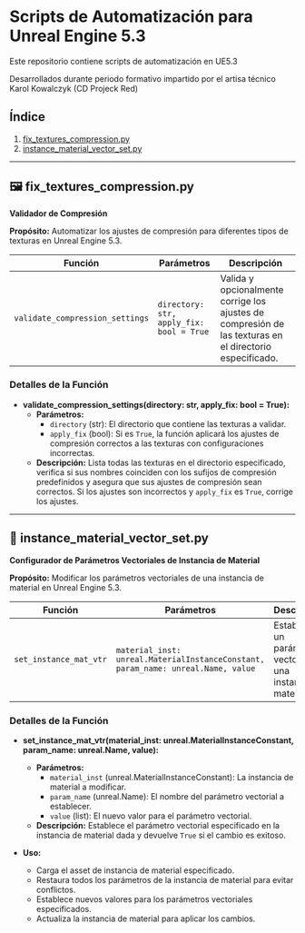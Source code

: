 # Scripts de Automatización para Unreal Engine 5.3

Este repositorio contiene scripts de automatización en UE5.3

Desarrollados durante  periodo formativo impartido por el artisa técnico Karol Kowalczyk (CD Projeck Red) 


## Índice

1. [fix_textures_compression.py](#fix_textures_compressionpy)
2. [instance_material_vector_set.py](#instance_material_vector_setpy)

---

## 🖼️ fix_textures_compression.py

**Validador de Compresión**

**Propósito:** Automatizar los ajustes de compresión para diferentes tipos de texturas en Unreal Engine 5.3.

| Función | Parámetros | Descripción |
| ------- | ---------- | ----------- |
| `validate_compression_settings` | `directory: str, apply_fix: bool = True` | Valida y opcionalmente corrige los ajustes de compresión de las texturas en el directorio especificado. |

### Detalles de la Función

- **validate_compression_settings(directory: str, apply_fix: bool = True):**
  - **Parámetros:**
    - `directory` (str): El directorio que contiene las texturas a validar.
    - `apply_fix` (bool): Si es `True`, la función aplicará los ajustes de compresión correctos a las texturas con configuraciones incorrectas.
  - **Descripción:** Lista todas las texturas en el directorio especificado, verifica si sus nombres coinciden con los sufijos de compresión predefinidos y asegura que sus ajustes de compresión sean correctos. Si los ajustes son incorrectos y `apply_fix` es `True`, corrige los ajustes.

---

## 🎨 instance_material_vector_set.py

**Configurador de Parámetros Vectoriales de Instancia de Material**

**Propósito:** Modificar los parámetros vectoriales de una instancia de material en Unreal Engine 5.3.

| Función | Parámetros | Descripción |
| ------- | ---------- | ----------- |
| `set_instance_mat_vtr` | `material_inst: unreal.MaterialInstanceConstant, param_name: unreal.Name, value` | Establece un parámetro vectorial en una instancia de material. |

### Detalles de la Función

- **set_instance_mat_vtr(material_inst: unreal.MaterialInstanceConstant, param_name: unreal.Name, value):**
  - **Parámetros:**
    - `material_inst` (unreal.MaterialInstanceConstant): La instancia de material a modificar.
    - `param_name` (unreal.Name): El nombre del parámetro vectorial a establecer.
    - `value` (list): El nuevo valor para el parámetro vectorial.
  - **Descripción:** Establece el parámetro vectorial especificado en la instancia de material dada y devuelve `True` si el cambio es exitoso.

- **Uso:**
  - Carga el asset de instancia de material especificado.
  - Restaura todos los parámetros de la instancia de material para evitar conflictos.
  - Establece nuevos valores para los parámetros vectoriales especificados.
  - Actualiza la instancia de material para aplicar los cambios.
